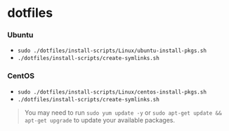 # dotfiles

### Ubuntu
- `sudo ./dotfiles/install-scripts/Linux/ubuntu-install-pkgs.sh`
- `./dotfiles/install-scripts/create-symlinks.sh`

### CentOS
- `sudo ./dotfiles/install-scripts/Linux/centos-install-pkgs.sh`
- `./dotfiles/install-scripts/create-symlinks.sh`

> You may need to run `sudo yum update -y` or `sudo apt-get update && apt-get upgrade` to update your available packages.
